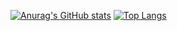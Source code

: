 [![Anurag's GitHub stats](https://github-readme-stats.vercel.app/api?username=huige233&show_icons=true&theme=prussian)](https://github.com/anuraghazra/github-readme-stats)
[![Top Langs](https://github-readme-stats.vercel.app/api/top-langs/?username=huige233&theme=prussian)](https://github.com/anuraghazra/github-readme-stats)

